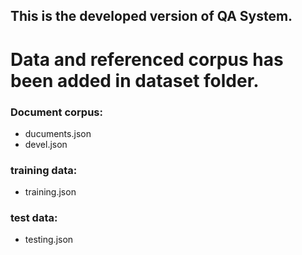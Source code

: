 ## This is the developed version of QA System.
# Data and referenced corpus has been added in dataset folder.
### Document corpus: <br>
* ducuments.json <br>
* devel.json <br>
### training data: <br>
* training.json <br>
### test data: <br>
* testing.json <br>
